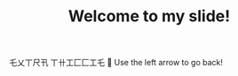 ﻿---
layout: slide
title: "Welcome to my slide!"
---
乇乂丅尺卂 丅卄工匚匚工乇 :tada:
Use the left arrow to go back!

